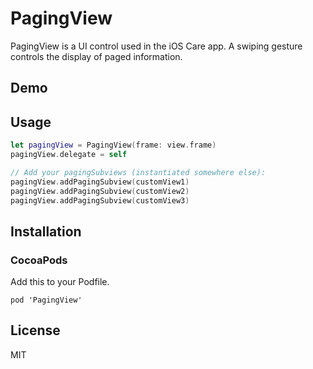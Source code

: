 # PagingView
PagingView is a UI control used in the iOS Care app. A swiping gesture controls the display of paged information.

## Demo



## Usage

```swift
let pagingView = PagingView(frame: view.frame)
pagingView.delegate = self

// Add your pagingSubviews (instantiated somewhere else):
pagingView.addPagingSubview(customView1)
pagingView.addPagingSubview(customView2)
pagingView.addPagingSubview(customView3)
```

## Installation

### CocoaPods

Add this to your Podfile.

```ogdl
pod 'PagingView'
```

## License

MIT
